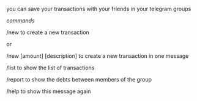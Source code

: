 you can save your transactions with your friends in your telegram groups

_commands_

/new to create a new transaction

or

/new [amount] [description] to create a new transaction in one message

/list to show the list of transactions

/report to show the debts between members of the group

/help to show this message again
